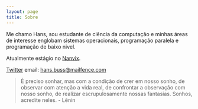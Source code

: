 ```yaml
---
layout: page
title: Sobre
---
```


  Me chamo Hans, sou estudante de ciência da computação e minhas áreas de interesse englobam sistemas operacionais, programação paralela e programação de baixo nivel.

Atualmente estágio no [Nanvix](https://github.com/nanvix). 

[Twitter](https://twitter.com/0xsnah)
email: hans.buss@mailfence.com

> É preciso sonhar, mas com a condição de crer em nosso sonho, de observar com atenção a vida real, de confrontar a observação com nosso sonho, de realizar escrupulosamente nossas fantasias. Sonhos, acredite neles. 
	- Lênin
